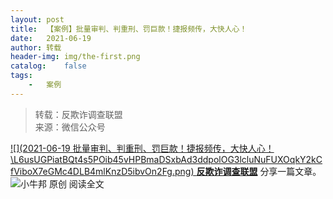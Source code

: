 ```yaml
---
layout:	post
title:	【案例】批量审判、判重刑、罚巨款！捷报频传，大快人心！
date:	2021-06-19
author:	转载
header-img:	img/the-first.png
catalog:	false
tags:
	-	案例
---
```


<blockquote><p>转载：反欺诈调查联盟<br>
来源：微信公众号</p></blockquote>

[![](2021-06-19
批量审判、判重刑、罚巨款！捷报频传，大快人心！\\L6usUGPiatBQt4s5POib45vHPBmaDSxbAd3ddpolOG3lcluNuFUXOqkY2kCfViboX7eGMc4DLB4mlKnzD5ibvOn2Fg.png)
**反欺诈调查联盟**](javascript:;)
分享一篇文章。
![](http://wx.qlogo.cn/mmhead/Q3auHgzwzM5Gub2J7QkN0QDglKR9spRbOGHgDNuM9IDlxXmQlN75LA/0)小牛邦
原创
阅读全文
